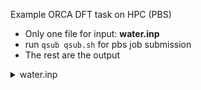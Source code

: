 Example ORCA DFT task on HPC (PBS)
- Only one file for input: **water.inp**
- run ```qsub qsub.sh``` for pbs job submission
- The rest are the output


<details>

<summary>water.inp</summary>

```ruby
! B3LYP def2-SVP Opt

# My first ORCA calculation

*xyz 0 1
O        0.000000000      0.000000000      0.000000000
H        0.000000000      0.759337000      0.596043000
H        0.000000000     -0.759337000      0.596043000

*
```
</details>
